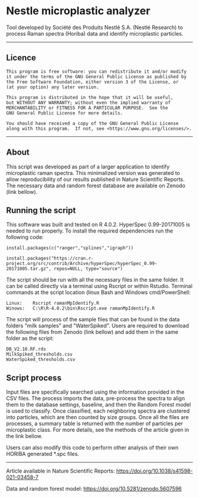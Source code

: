 # Nestle microplastic analyzer

Tool developed by Société des Produits Nestlé S.A. (Nestlé Research) to process Raman spectra (Horiba) data and identify microplastic particles.

---------------------
## Licence

    This program is free software: you can redistribute it and/or modify
    it under the terms of the GNU General Public License as published by
    the Free Software Foundation, either version 3 of the License, or
    (at your option) any later version.
    
    This program is distributed in the hope that it will be useful,
    but WITHOUT ANY WARRANTY; without even the implied warranty of
    MERCHANTABILITY or FITNESS FOR A PARTICULAR PURPOSE.  See the
    GNU General Public License for more details.
    
    You should have received a copy of the GNU General Public License
    along with this program.  If not, see <https://www.gnu.org/licenses/>.
     
---------------------

## About

This script was developed as part of a larger application to identify microplastic raman spectra.
This minimalized version was generated to allow reproducibility of our results published in Nature Scientific Reports.
The necessary data and random forest database are available on Zenodo (link bellow).

## Running the script

This software was built and tested on R 4.0.2. HyperSpec 0.99-20171005 is needed to run properly. To install the required dependencies run the following code:
    
    install.packages(c("ranger","splines","igraph"))
    
    install.packages("https://cran.r-project.org/src/contrib/Archive/hyperSpec/hyperSpec_0.99-20171005.tar.gz", repos=NULL, type="source")


The script should be run with all the necessary files in the same folder. It can be called directly via a terminal using Rscript or within Rstudio. Terminal commands at the script location (linux Bash and Windows cmd/PowerShell:

    Linux:    Rscript ramanMpIdentify.R
    Winows:   C:\R\R-4.0.2\bin\Rscript.exe ramanMpIdentify.R

The script will process of the sample files that can be found in the data folders "milk samples" and "WaterSpiked".
Users are required to download the following files from Zenodo (link bellow) and add them in the same folder as the script:
    
    DB_V2.10.RF.rds
    MilkSpiked_thresholds.csv
    WaterSpiked_thresholds.csv

## Script process

Input files are specifically searched using the information provided in the CSV files. The process imports the data, pre-process the spectra to align them to the database settings, baseline, and then the Random Forest model is used to classify. Once classified, each neighboring spectra are clustered into particles, which are then counted by size groups. Once all the files are processes, a summary table is returned with the number of particles per microplastic class. For more details, see the methods of the article given in the link bellow.


Users can also modify this code to perform other analysis of their own HORIBA generated *.spc files.


---------------------------------------------------

Article available in Nature Scientific Reports:
https://doi.org/10.1038/s41598-021-03458-7

Data and random forest model:
https://doi.org/10.5281/zenodo.5607596
